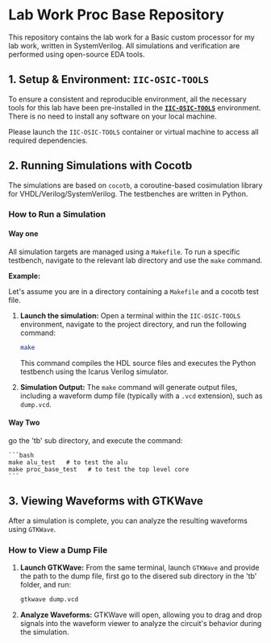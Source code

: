 # Lab Work Proc Base Repository

This repository contains the lab work for a Basic custom processor for my lab work, written in SystemVerilog. All simulations and verification are performed using open-source EDA tools.

## 1. Setup & Environment: `IIC-OSIC-TOOLS`

To ensure a consistent and reproducible environment, all the necessary tools for this lab have been pre-installed in the **[`IIC-OSIC-TOOLS`](https://github.com/iic-jku/IIC-OSIC-TOOLS)** environment. There is no need to install any software on your local machine.

Please launch the `IIC-OSIC-TOOLS` container or virtual machine to access all required dependencies.

## 2. Running Simulations with Cocotb

The simulations are based on `cocotb`, a coroutine-based cosimulation library for VHDL/Verilog/SystemVerilog. The testbenches are written in Python.

### How to Run a Simulation

#### Way one

All simulation targets are managed using a `Makefile`. To run a specific testbench, navigate to the relevant lab directory and use the `make` command.

**Example:**

Let's assume you are in a directory containing a `Makefile` and a cocotb test file.

1.  **Launch the simulation:**
    Open a terminal within the `IIC-OSIC-TOOLS` environment, navigate to the project directory, and run the following command:

    ```bash
    make
    ```

    This command compiles the HDL source files and executes the Python testbench using the Icarus Verilog simulator.

2.  **Simulation Output:**
    The `make` command will generate output files, including a waveform dump file (typically with a `.vcd` extension), such as `dump.vcd`.

#### Way Two

go the 'tb' sub directory, and execute the command:

    ```bash
    make alu_test   # to test the alu
    make proc_base_test   # to test the top level core
    ```

## 3. Viewing Waveforms with GTKWave

After a simulation is complete, you can analyze the resulting waveforms using `GTKWave`.

### How to View a Dump File

1.  **Launch GTKWave:**
    From the same terminal, launch `GTKWave` and provide the path to the dump file, first go to the disered sub directory in the 'tb' folder, and run:

    ```bash
    gtkwave dump.vcd
    ```

2.  **Analyze Waveforms:**
    GTKWave will open, allowing you to drag and drop signals into the waveform viewer to analyze the circuit's behavior during the simulation.
